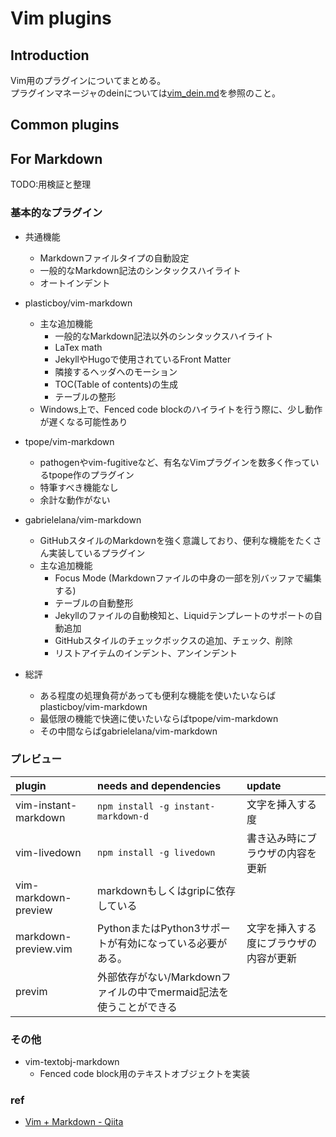 # Vim plugins
## Introduction
Vim用のプラグインについてまとめる。  
プラグインマネージャのdeinについては[vim_dein.md](./vim_dein)を参照のこと。

## Common plugins

## For Markdown
TODO:用検証と整理
### 基本的なプラグイン
- 共通機能
	- Markdownファイルタイプの自動設定
	- 一般的なMarkdown記法のシンタックスハイライト
	- オートインデント

- plasticboy/vim-markdown
	- 主な追加機能
		- 一般的なMarkdown記法以外のシンタックスハイライト
		- LaTex math
		- JekyllやHugoで使用されているFront Matter
		- 隣接するヘッダへのモーション
		- TOC(Table of contents)の生成
		- テーブルの整形
	- Windows上で、Fenced code blockのハイライトを行う際に、少し動作が遅くなる可能性あり
- tpope/vim-markdown
	- pathogenやvim-fugitiveなど、有名なVimプラグインを数多く作っているtpope作のプラグイン
	- 特筆すべき機能なし
	- 余計な動作がない
- gabrielelana/vim-markdown
	- GitHubスタイルのMarkdownを強く意識しており、便利な機能をたくさん実装しているプラグイン
	- 主な追加機能
		- Focus Mode (Markdownファイルの中身の一部を別バッファで編集する)
		- テーブルの自動整形
		- Jekyllのファイルの自動検知と、Liquidテンプレートのサポートの自動追加
		- GitHubスタイルのチェックボックスの追加、チェック、削除
		- リストアイテムのインデント、アンインデント
- 総評
	- ある程度の処理負荷があっても便利な機能を使いたいならばplasticboy/vim-markdown
	- 最低限の機能で快適に使いたいならばtpope/vim-markdown
	- その中間ならばgabrielelana/vim-markdown

### プレビュー
| plugin | needs and dependencies     |update|
| :------------- | :------------- |:---|
|vim-instant-markdown| `npm install -g instant-markdown-d`|文字を挿入する度|
|vim-livedown| `npm install -g livedown`|書き込み時にブラウザの内容を更新|
|vim-markdown-preview|markdownもしくはgripに依存している||
|markdown-preview.vim|PythonまたはPython3サポートが有効になっている必要がある。|文字を挿入する度にブラウザの内容が更新|
|previm|外部依存がない/Markdownファイルの中でmermaid記法を使うことができる|

### その他
- vim-textobj-markdown
	- Fenced code block用のテキストオブジェクトを実装

### ref
- [Vim + Markdown - Qiita](http://qiita.com/iwataka/items/5355bdf03d0afd82e7a7?utm_campaign=popular_items&utm_medium=referral&utm_source=popular_items)
